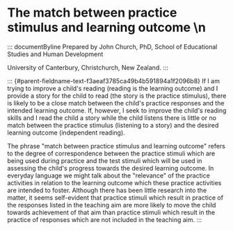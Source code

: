 # The match between practice stimulus and learning outcome \n

::: documentByline
Prepared by John Church, PhD, School of Educational Studies and Human
Development

University of Canterbury, Christchurch, New Zealand.
:::

::: {#parent-fieldname-text-f3aeaf3785ca49b4b591894a1f2096b8}
If I am trying to improve a child's reading (reading is the learning
outcome) and I provide a story for the child to read (the story is the
practice stimulus), there is likely to be a close match between the
child's practice responses and the intended learning outcome. If,
however, I seek to improve the child's reading skills and I read the
child a story while the child listens there is little or no match
between the practice stimulus (listening to a story) and the desired
learning outcome (independent reading).

The phrase "match between practice stimulus and learning outcome" refers
to the degree of correspondence between the practice stimuli which are
being used during practice and the test stimuli which will be used in
assessing the child's progress towards the desired learning outcome. In
everyday language we might talk about the "relevance" of the practice
activities in relation to the learning outcome which these practice
activities are intended to foster. Although there has been little
research into the matter, it seems self-evident that practice stimuli
which result in practice of the responses listed in the teaching aim are
more likely to move the child towards achievement of that aim than
practice stimuli which result in the practice of responses which are not
included in the teaching aim.
:::
